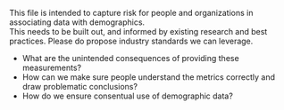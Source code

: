 This file is intended to capture risk for people and organizations in associating data with demographics.  
This needs to be built out, and informed by existing research and best practices. Please do propose industry standards we can leverage.

* What are the unintended consequences of providing these measurements?
* How can we make sure people understand the metrics correctly and draw problematic conclusions?
* How do we ensure consentual use of demographic data?


